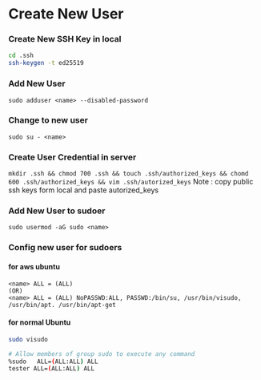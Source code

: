 # Create New User

### Create New SSH Key in local
```bash
cd .ssh
ssh-keygen -t ed25519
```

### Add New User
`sudo adduser <name> --disabled-password`

### Change to new user
`sudo su - <name>`

### Create User Credential in server
`mkdir .ssh && chmod 700 .ssh && touch .ssh/authorized_keys && chomd 600 .ssh/authorized_keys && vim .ssh/autorized_keys`
Note : copy public ssh keys form local and paste autorized_keys

### Add New User to sudoer 
`sudo usermod -aG sudo <name>`

### Config new user for sudoers
#### for aws ubuntu
``` sudo visudo -f /etc/sudoers.d/90-cloud-init-users
<name> ALL = (ALL) 
(OR)
<name> ALL = (ALL) NoPASSWD:ALL, PASSWD:/bin/su, /usr/bin/visudo, /usr/bin/apt. /usr/bin/apt-get
```
#### for normal Ubuntu
```bash
sudo visudo

# Allow members of group sudo to execute any command
%sudo   ALL=(ALL:ALL) ALL
tester ALL=(ALL:ALL) ALL
```


